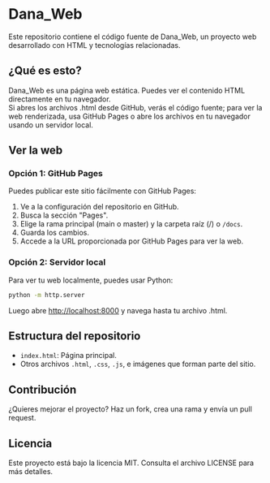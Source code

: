 # Dana_Web

Este repositorio contiene el código fuente de Dana_Web, un proyecto web desarrollado con HTML y tecnologías relacionadas.

## ¿Qué es esto?

Dana_Web es una página web estática. Puedes ver el contenido HTML directamente en tu navegador.  
Si abres los archivos .html desde GitHub, verás el código fuente; para ver la web renderizada, usa GitHub Pages o abre los archivos en tu navegador usando un servidor local.

## Ver la web

### Opción 1: GitHub Pages

Puedes publicar este sitio fácilmente con GitHub Pages:

1. Ve a la configuración del repositorio en GitHub.
2. Busca la sección "Pages".
3. Elige la rama principal (main o master) y la carpeta raíz (/) o `/docs`.
4. Guarda los cambios.
5. Accede a la URL proporcionada por GitHub Pages para ver la web.

### Opción 2: Servidor local

Para ver tu web localmente, puedes usar Python:

```bash
python -m http.server
```

Luego abre [http://localhost:8000](http://localhost:8000) y navega hasta tu archivo .html.

## Estructura del repositorio

- `index.html`: Página principal.
- Otros archivos `.html`, `.css`, `.js`, e imágenes que forman parte del sitio.

## Contribución

¿Quieres mejorar el proyecto? Haz un fork, crea una rama y envía un pull request.

## Licencia

Este proyecto está bajo la licencia MIT. Consulta el archivo LICENSE para más detalles.